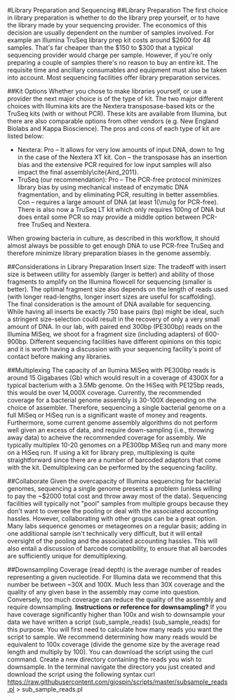 #Library Preparation and Sequencing 
##Library Preparation
The first choice in library preparation is whether to do the library prep yourself, or to have the library made by your sequencing provider. The economics of this decision are usually dependent on the number of samples involved. For example an Illumina TruSeq library prep kit costs around $2600 for 48 samples.  That's far cheaper than the $150 to $300 that a typical sequencing provider would charge per sample.  However, if you're only preparing a couple of samples there's no reason to buy an entire kit. The requisite time and ancillary consumables and equipment must also be taken into account. Most sequencing facilities offer library preparation services.

##Kit Options
Whether you chose to make libraries yourself, or use a provider the next major choice is of the type of kit.  The two major different choices with Illumina kits are the Nextera transposase-based kits or the TruSeq kits (with or without PCR). These kits are available from Illumina, but there are also comparable options from other vendors (e.g. New England Biolabs and Kappa Bioscience). The pros and cons of each type of kit are listed below:

+ Nextera: Pro – It allows for very low amounts of input DNA, down to 1ng in the case of the Nextera XT kit. Con – the transposase has an insertion bias and the extensive PCR required for low input samples will also impact the final assembly\cite{Aird_2011}.
+ TruSeq (our recommendation): Pro – The PCR-free protocol minimizes library bias by using mechanical instead of enzymatic DNA fragmentation, and by eliminating PCR, resulting in better assemblies. Con – requires a large amount of DNA (at least 1\(\mu\)g for PCR-free).  There is also now a TruSeq LT kit which only requires 100ng of DNA but does entail some PCR so may provide a middle option between PCR-free TruSeq and Nextera.

When growing bacteria in culture, as described in this workflow, it should almost always be possible to get enough DNA to use PCR-free TruSeq and therefore minimize library preparation biases in the genome assembly.

##Considerations in Library Preparation
Insert size: The tradeoff with insert size is between utility for assembly (larger is better) and ability of those fragments to amplify on the Illumina flowcell for sequencing (smaller is better). The optimal fragment size also depends on the length of reads used (with longer read-lengths, longer insert sizes are useful for scaffolding). The final consideration is the amount of DNA available for sequencing. While having all inserts be exactly 750 base pairs (bp) might be ideal, such a stringent size-selection could result in the recovery of only a very small amount of DNA. In our lab, with paired end 300bp (PE300bp) reads on the Illumina MiSeq, we shoot for a fragment size (including adapters) of 600-900bp. Different sequencing facilities have different opinions on this topic and it is worth having a discussion with your sequencing facility's point of contact before making any libraries.

##Multiplexing
The capacity of an Ilumina MiSeq with PE300bp reads is around 15 Gigabases (Gb) which would result in a coverage of 4300X for a typical bacterium with a 3.5Mb genome. On the HiSeq with PE125bp reads, this would be over 14,000X coverage. Currently, the recommended coverage for a bacterial genome assembly is 30-100X depending on the choice of assembler. Therefore, sequencing a single bacterial genome on a full MiSeq or HiSeq run is a significant waste of money and reagents. Furthermore, some current genome assembly algorithms do not perform well given an excess of data, and require down-sampling (i.e., throwing away data) to acheive the recommended coverage for assembly. We typically multiplex 10-20 genomes on a PE300bp MiSeq run and many more on a HiSeq run. If using a kit for library prep, multiplexing is quite straightforward since there are a number of barcoded adaptors that come with the kit. Demultiplexing can be performed by the sequencing facility.

##Collaborate
Given the overcapacity of Illumina sequencing for bacterial genomes, sequencing a single genome presents a problem (unless willing to pay the ~$2000 total cost and throw away most of the data). Sequencing facilities will typically not "pool" samples from multiple groups because they don't want to oversee the pooling or deal with the associated accounting hassles. However, collaborating with other groups can be a great option.  Many labs sequence genomes or metageomes on a regular basis; adding in one additional sample isn't technically very difficult, but it will entail oversight of the pooling and the associated accounting hassles.  This will also entail a discussion of barcode compatibility, to ensure that all barcodes are sufficiently unique for demultiplexing.

##Downsampling
Coverage (read depth) is the average number of reades representing a given nucleotide. For Illumina data we recommend that this number be between ~30X and 100X. Much less than 30X coverage and the quality of any given base in the assembly may come into question. Conversely, too much coverage can reduce the quality of the assembly and require downsampling. **Instructions or reference for downsampling?**  If you have coverage significantly higher than 100x and wish to downsample your data we have written a script (sub_sample_reads) (sub\_sample\_reads)  for this purpose. You will first need to calculate how many reads you want the script to sample. We recommend determining how many reads would be equivalent to 100x coverage (divide the genome size by the average read length and multiply by 100). You can download the script using the curl command. Create a new directory containing the reads you wish to downsample. In the terminal navigate the directory you just created and download the script using the following syntax curl
    https://raw.githubusercontent.com/gjospin/scripts/master/subsample_reads.pl > sub_sample_reads.pl   
